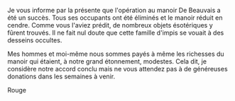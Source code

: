 Je vous informe par la présente que l'opération au manoir De Beauvais a été un succès. Tous ses occupants ont été éliminés et le manoir réduit en cendre. Comme vous l'aviez prédit, de nombreux objets ésotériques y fûrent trouvés. Il ne fait nul doute que cette famille d'impis se vouait à des desseins occultes.

Mes hommes et moi-même nous sommes payés à même les richesses du manoir qui étaient, à notre grand étonnement, modestes. Cela dit, je considère notre accord conclu mais ne vous attendez pas à de généreuses donations dans les semaines à venir.

Rouge
